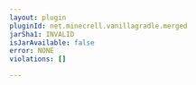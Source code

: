 ```yaml
---
layout: plugin
pluginId: net.minecrell.vanillagradle.merged
jarSha1: INVALID
isJarAvailable: false
error: NONE
violations: []

---
```

